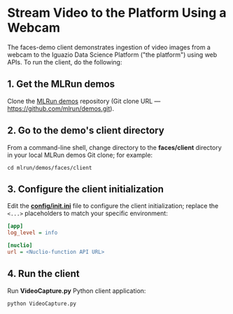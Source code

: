 # Stream Video to the Platform Using a Webcam

The faces-demo client demonstrates ingestion of video images from a webcam to the Iguazio Data Science Platform ("the platform") using web APIs.
To run the client, do the following:

<a id="get-demos"></a>
## 1. Get the MLRun demos

Clone the [MLRun demos](https://github.com/mlrun/demos) repository (Git clone URL &mdash; https://github.com/mlrun/demos.git).

<a id="go-to-client-dir"></a>
## 2. Go to the demo's client directory

From a command-line shell, change directory to the **faces/client** directory in your local MLRun demos Git clone; for example:

```
cd mlrun/demos/faces/client
```

<a id="configure-client-init"></a>
## 3. Configure the client initialization

Edit the [**config/init.ini**](config/init.ini) file to configure the client initialization; replace the `<...>` placeholders to match your specific environment:

```ini
[app]
log_level = info

[nuclio]
url = <Nuclio-function API URL>
```

<a id="run-client"></a>
## 4. Run the client

Run **VideoCapture.py** Python client application:

```
python VideoCapture.py
```

